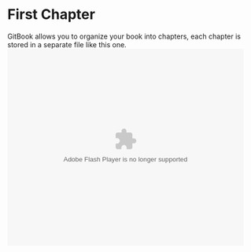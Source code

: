 # First Chapter

GitBook allows you to organize your book into chapters, each chapter is stored in a separate file like this one.
<embed src="http://player.youku.com/player.php/sid/XMTM5NzEyOTY3Mg==/v.swf" allowFullScreen="true" quality="high" width="480" height="400" align="middle" allowScriptAccess="always" type="application/x-shockwave-flash"></embed>